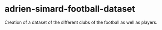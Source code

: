 # adrien-simard-football-dataset
Creation of a dataset of the different clubs of the football as well as players. 
